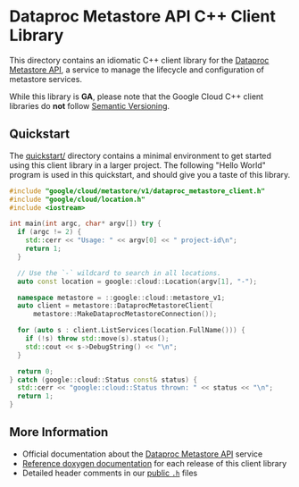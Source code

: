 # Dataproc Metastore API C++ Client Library

This directory contains an idiomatic C++ client library for the
[Dataproc Metastore API][cloud-service-docs], a service to manage the lifecycle
and configuration of metastore services.

While this library is **GA**, please note that the Google Cloud C++ client
libraries do **not** follow [Semantic Versioning](https://semver.org/).

## Quickstart

The [quickstart/](quickstart/README.md) directory contains a minimal environment
to get started using this client library in a larger project. The following
"Hello World" program is used in this quickstart, and should give you a taste of
this library.

<!-- inject-quickstart-start -->

```cc
#include "google/cloud/metastore/v1/dataproc_metastore_client.h"
#include "google/cloud/location.h"
#include <iostream>

int main(int argc, char* argv[]) try {
  if (argc != 2) {
    std::cerr << "Usage: " << argv[0] << " project-id\n";
    return 1;
  }

  // Use the `-` wildcard to search in all locations.
  auto const location = google::cloud::Location(argv[1], "-");

  namespace metastore = ::google::cloud::metastore_v1;
  auto client = metastore::DataprocMetastoreClient(
      metastore::MakeDataprocMetastoreConnection());

  for (auto s : client.ListServices(location.FullName())) {
    if (!s) throw std::move(s).status();
    std::cout << s->DebugString() << "\n";
  }

  return 0;
} catch (google::cloud::Status const& status) {
  std::cerr << "google::cloud::Status thrown: " << status << "\n";
  return 1;
}
```

<!-- inject-quickstart-end -->

## More Information

- Official documentation about the [Dataproc Metastore API][cloud-service-docs]
  service
- [Reference doxygen documentation][doxygen-link] for each release of this
  client library
- Detailed header comments in our [public `.h`][source-link] files

[cloud-service-docs]: https://cloud.google.com/dataproc-metastore
[doxygen-link]: https://cloud.google.com/cpp/docs/reference/metastore/latest/
[source-link]: https://github.com/googleapis/google-cloud-cpp/tree/main/google/cloud/metastore
